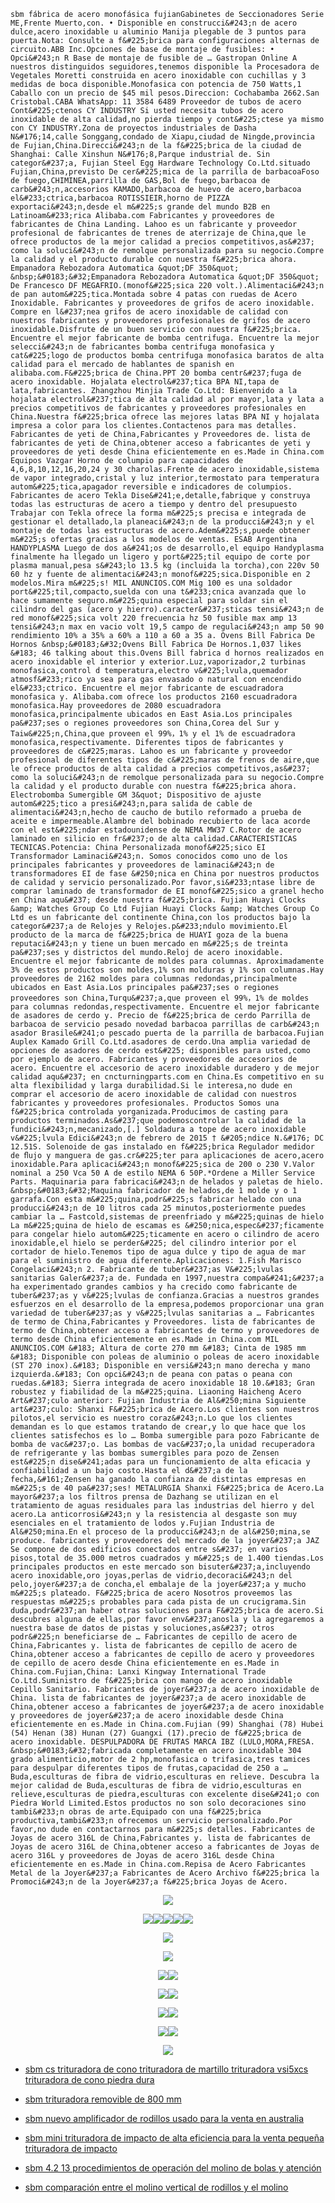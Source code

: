 
```
sbm fábrica de acero monofásica fujianGabinetes de Seccionadores Serie ME,Frente Muerto,con. • Disponible en construcci&#243;n de acero dulce,acero inoxidable u aluminio Manija plegable de 3 puntos para puerta.Nota: Consulte a f&#225;brica para configuraciones alternas de circuito.ABB Inc.Opciones de base de montaje de fusibles: • Opci&#243;n R Base de montaje de fusible de … Gastropan Online A nuestros distinguidos seguidores,tenemos disponible la Procesadora de Vegetales Moretti construida en acero inoxidable con cuchillas y 3 medidas de boca disponible.Monofasica con potencia de 750 Watts,1 Caballo con un precio de $45 mil pesos.Direccion: Cochabamba 2662.San Cristobal.CABA WhatsApp: 11 3584 6489 Proveedor de tubos de acero Cont&#225;ctenos CY INDUSTRY Si usted necesita tubos de acero inoxidable de alta calidad,no pierda tiempo y cont&#225;ctese ya mismo con CY INDUSTRY.Zona de proyectos industriales de Dasha N&#176;14,calle Songgang,condado de Xiapu,ciudad de Ningde,provincia de Fujian,China.Direcci&#243;n de la f&#225;brica de la ciudad de Shanghai: Calle Xinshun N&#176;8,Parque industrial de. Sin categor&#237;a, Fujian Steel Egg Hardware Technology Co.Ltd.situado Fujian,China,previsto De cer&#225;mica de la parrilla de barbacoaFoso de fuego,CHIMINEA,parrilla de GAS,Bol de fuego,barbacoa de carb&#243;n,accesorios KAMADO,barbacoa de huevo de acero,barbacoa el&#233;ctrica,barbacoa ROTISSIEIR,horno de PIZZA exportaci&#243;n,desde el m&#225;s grande del mundo B2B en Latinoam&#233;rica Alibaba.com Fabricantes y proveedores de fabricantes de China Landing. Lahoo es un fabricante y proveedor profesional de fabricantes de trenes de aterrizaje de China,que le ofrece productos de la mejor calidad a precios competitivos,as&#237; como la soluci&#243;n de remolque personalizada para su negocio.Compre la calidad y el producto durable con nuestra f&#225;brica ahora. Empanadora Rebozadora Automatica &quot;DF 350&quot; &nbsp;&#0183;&#32;Empanadora Rebozadora Automatica &quot;DF 350&quot; De Francesco DF MEGAFRIO.(monof&#225;sica 220 volt.).Alimentaci&#243;n de pan autom&#225;tica.Montada sobre 4 patas con ruedas de Acero Inoxidable. Fabricantes y proveedores de grifos de acero inoxidable. Compre en l&#237;nea grifos de acero inoxidable de calidad con nuestros fabricantes y proveedores profesionales de grifos de acero inoxidable.Disfrute de un buen servicio con nuestra f&#225;brica. Encuentre el mejor fabricante de bomba centrifuga. Encuentre la mejor selecci&#243;n de fabricantes bomba centrifuga monofasica y cat&#225;logo de productos bomba centrifuga monofasica baratos de alta calidad para el mercado de hablantes de spanish en alibaba.com.F&#225;brica de China.PPT 20 bomba centr&#237;fuga de acero inoxidable. Hojalata electrol&#237;tica BPA NI,tapa de lata,fabricantes. Zhangzhou Minjia Trade Co.Ltd: Bienvenido a la hojalata electrol&#237;tica de alta calidad al por mayor,lata y lata a precios competitivos de fabricantes y proveedores profesionales en China.Nuestra f&#225;brica ofrece las mejores latas BPA NI y hojalata impresa a color para los clientes.Contactenos para mas detalles. Fabricantes de yeti de China,Fabricantes y Proveedores de. lista de fabricantes de yeti de China,obtener acceso a fabricantes de yeti y proveedores de yeti desde China eficientemente en es.Made in China.com Equipos Vazgar Horno de columpio para capacidades de 4,6,8,10,12,16,20,24 y 30 charolas.Frente de acero inoxidable,sistema de vapor integrado,cristal y luz interior,termostato para temperatura autom&#225;tica,apagador reversible e indicadores de columpios. Fabricantes de acero Tekla Dise&#241;e,detalle,fabrique y construya todas las estructuras de acero a tiempo y dentro del presupuesto Trabajar con Tekla ofrece la forma m&#225;s precisa e integrada de gestionar el detallado,la planeaci&#243;n de la producci&#243;n y el montaje de todas las estructuras de acero.Adem&#225;s,puede obtener m&#225;s ofertas gracias a los modelos de ventas. ESAB Argentina HANDYPLASMA Luego de dos a&#241;os de desarrollo,el equipo Handyplasma finalmente ha llegado un ligero y port&#225;til equipo de corte por plasma manual,pesa s&#243;lo 13.5 kg (incluida la torcha),con 220v 50 60 hz y fuente de alimentaci&#243;n monof&#225;sica.Disponible en 2 modelos.Mira m&#225;s! MIL ANUNCIOS.COM Mig 100 es una soldador port&#225;til,compacto,suelda con una t&#233;cnica avanzada que lo hace sumamente seguro.m&#225;quina especial para soldar sin el cilindro del gas (acero y hierro).caracter&#237;sticas tensi&#243;n de red monof&#225;sica volt 220 frecuencia hz 50 fusible max amp 13 tensi&#243;n max en vacio volt 19,5 campo de regulaci&#243;n amp 50 90 rendimiento 10% a 35% a 60% a 110 a 60 a 35 a. Ovens Bill Fabrica De Hornos &nbsp;&#0183;&#32;Ovens Bill Fabrica De Hornos.1,037 likes &#183; 46 talking about this.Ovens Bill fabrica d hornos realizados en acero inoxidable el interior y exterior.Luz,vaporizador,2 turbinas monofasica,control d temperatura,electro v&#225;lvula,quemador atmosf&#233;rico ya sea para gas envasado o natural con encendido el&#233;ctrico. Encuentre el mejor fabricante de escuadradora monofasica y. Alibaba.com ofrece los productos 2160 escuadradora monofasica.Hay proveedores de 2080 escuadradora monofasica,principalmente ubicados en East Asia.Los principales pa&#237;ses o regiones proveedores son China,Corea del Sur y Taiw&#225;n,China,que proveen el 99%，1% y el 1% de escuadradora monofasica,respectivamente. Diferentes tipos de fabricantes y proveedores de c&#225;maras. Lahoo es un fabricante y proveedor profesional de diferentes tipos de c&#225;maras de frenos de aire,que le ofrece productos de alta calidad a precios competitivos,as&#237; como la soluci&#243;n de remolque personalizada para su negocio.Compre la calidad y el producto durable con nuestra f&#225;brica ahora. Electrobomba Sumergible GM 3&quot; Dispositivo de ajuste autom&#225;tico a presi&#243;n,para salida de cable de alimentaci&#243;n,hecho de caucho de butilo reformado a prueba de aceite e impermeable.Alambre del bobinado recubierto de laca acorde con el est&#225;ndar estadounidense de NEMA MW37 C.Rotor de acero laminado en silicio en fr&#237;o de alta calidad.CARACTERISTICAS TECNICAS.Potencia: China Personalizada monof&#225;sico EI Transformador Laminaci&#243;n. Somos conocidos como uno de los principales fabricantes y proveedores de laminaci&#243;n de transformadores EI de fase &#250;nica en China por nuestros productos de calidad y servicio personalizado.Por favor,si&#233;ntase libre de comprar laminado de transformador de EI monof&#225;sico a granel hecho en China aqu&#237; desde nuestra f&#225;brica. Fujian Huayi Clocks &amp; Watches Group Co Ltd Fujian Huayi Clocks &amp; Watches Group Co Ltd es un fabricante del continente China,con los productos bajo la categor&#237;a de Relojes y Relojes.p&#233;ndulo movimiento.El producto de la marca de f&#225;brica de HUAYI goza de la buena reputaci&#243;n y tiene un buen mercado en m&#225;s de treinta pa&#237;ses y districtos del mundo.Reloj de acero inoxidable. Encuentre el mejor fabricante de moldes para columnas. Aproximadamente 3% de estos productos son moldes,1% son molduras y 1% son columnas.Hay proveedores de 2162 moldes para columnas redondas,principalmente ubicados en East Asia.Los principales pa&#237;ses o regiones proveedores son China,Turqu&#237;a,que proveen el 99%，1% de moldes para columnas redondas,respectivamente. Encuentre el mejor fabricante de asadores de cerdo y. Precio de f&#225;brica de cerdo Parrilla de barbacoa de servicio pesado novedad barbacoa parrillas de carb&#243;n asador Brasile&#241;o pescado puerta de la parrilla de barbacoa.Fujian Auplex Kamado Grill Co.Ltd.asadores de cerdo.Una amplia variedad de opciones de asadores de cerdo est&#225; disponibles para usted,como por ejemplo de acero. Fabricantes y proveedores de accesorios de acero. Encuentre el accesorio de acero inoxidable duradero y de mejor calidad aqu&#237; en cncturningparts.com en China.Es competitivo en su alta flexibilidad y larga durabilidad.Si le interesa,no dude en comprar el accesorio de acero inoxidable de calidad con nuestros fabricantes y proveedores profesionales. Productos Somos una f&#225;brica controlada yorganizada.Producimos de casting para productos terminados.As&#237;que podemoscontrolar la calidad de la fundici&#243;n,mecanizado,[.] Soldadura a tope de acero inoxidable v&#225;lvula Edici&#243;n de febrero de 2015 † &#205;ndice N.&#176; DC 12.51S. Solenoide de gas instalado en f&#225;brica Regulador medidor de ﬂujo y manguera de gas.cr&#225;ter para aplicaciones de acero,acero inoxidable.Para aplicaci&#243;n monof&#225;sica de 200 o 230 V.Valor nominal a 250 Vca 50 A de estilo NEMA 6 50P.*Ordene a Miller Service Parts. Maquinaria para fabricaci&#243;n de helados y paletas de hielo. &nbsp;&#0183;&#32;Maquina fabricador de helados,de 1 molde y o 1 garrafa.Con esta m&#225;quina,podr&#225;s fabricar helado con una producci&#243;n de 10 litros cada 25 minutos,posteriormente puedes cambiar la … Fastcold,sistemas de preenfriado y m&#225;quinas de hielo La m&#225;quina de hielo de escamas es &#250;nica,espec&#237;ficamente para congelar hielo autom&#225;ticamente en acero o cilindro de acero inoxidable,el hielo se perder&#225; del cilindro interior por el cortador de hielo.Tenemos tipo de agua dulce y tipo de agua de mar para el suministro de agua diferente.Aplicaciones: 1.Fish Marisco Congelaci&#243;n 2. Fabricante de tuber&#237;as V&#225;lvulas sanitarias Galer&#237;a de. Fundada en 1997,nuestra compa&#241;&#237;a ha experimentado grandes cambios y ha crecido como fabricante de tuber&#237;as y v&#225;lvulas de confianza.Gracias a nuestros grandes esfuerzos en el desarrollo de la empresa,podemos proporcionar una gran variedad de tuber&#237;as y v&#225;lvulas sanitarias a … Fabricantes de termo de China,Fabricantes y Proveedores. lista de fabricantes de termo de China,obtener acceso a fabricantes de termo y proveedores de termo desde China eficientemente en es.Made in China.com MIL ANUNCIOS.COM &#183; Altura de corte 270 mm &#183; Cinta de 1985 mm &#183; Disponible con poleas de aluminio o poleas de acero inoxidable (ST 270 inox).&#183; Disponible en versi&#243;n mano derecha y mano izquierda.&#183; Con opci&#243;n de peana con patas o peana con ruedas.&#183; Sierra integrada de acero inoxidable 18 10.&#183; Gran robustez y fiabilidad de la m&#225;quina. Liaoning Haicheng Acero Art&#237;culo anterior: Fujian Industria de Al&#250;mina Siguiente art&#237;culo: Shanxi F&#225;brica de Acero.Los clientes son nuestros pilotos,el servicio es nuestro coraz&#243;n.Lo que los clientes demandan es lo que estamos tratando de crear,y lo que hace que los clientes satisfechos es lo … Bomba sumergible para pozo Fabricante de bomba de vac&#237;o. Las bombas de vac&#237;o,la unidad recuperadora de refrigerante y las bombas sumergibles para pozo de Zensen est&#225;n dise&#241;adas para un funcionamiento de alta eficacia y confiabilidad a un bajo costo.Hasta el d&#237;a de la fecha,&#161;Zensen ha ganado la confianza de distintas empresas en m&#225;s de 40 pa&#237;ses! METALURGIA Shanxi F&#225;brica de Acero.La mayor&#237;a los filtros prensa de Dazhang se utilizan en el tratamiento de aguas residuales para las industrias del hierro y del acero.La anticorrosi&#243;n y la resistencia al desgaste son muy esenciales en el tratamiento de lodos y.Fujian Industria de Al&#250;mina.En el proceso de la producci&#243;n de al&#250;mina,se produce. fabricantes y proveedores del mercado de la joyer&#237;a JAZ Se compone de dos edificios conectados entre s&#237; en varios pisos,total de 35.000 metros cuadrados y m&#225;s de 1.400 tiendas.Los principales productos en este mercado son bisuter&#237;a,incluyendo acero inoxidable,oro joyas,perlas de vidrio,decoraci&#243;n del pelo,joyer&#237;a de concha,el embalaje de la joyer&#237;a y mucho m&#225;s plateado. F&#225;brica de acero Nosotros proveemos las respuestas m&#225;s probables para cada pista de un crucigrama.Sin duda,podr&#237;an haber otras soluciones para F&#225;brica de acero.Si descubres alguna de ellas,por favor env&#237;anosla y la agregaremos a nuestra base de datos de pistas y soluciones,as&#237; otros podr&#225;n beneficiarse de … Fabricantes de cepillo de acero de China,Fabricantes y. lista de fabricantes de cepillo de acero de China,obtener acceso a fabricantes de cepillo de acero y proveedores de cepillo de acero desde China eficientemente en es.Made in China.com.Fujian,China: Lanxi Kingway International Trade Co.Ltd.Suministro de f&#225;brica con mango de acero inoxidable Cepillo Sanitario. Fabricantes de joyer&#237;a de acero inoxidable de China. lista de fabricantes de joyer&#237;a de acero inoxidable de China,obtener acceso a fabricantes de joyer&#237;a de acero inoxidable y proveedores de joyer&#237;a de acero inoxidable desde China eficientemente en es.Made in China.com.Fujian (99) Shanghai (78) Hubei (54) Henan (38) Hunan (27) Guangxi (17).precio de f&#225;brica de acero inoxidable. DESPULPADORA DE FRUTAS MARCA IBZ (LULO,MORA,FRESA. &nbsp;&#0183;&#32;fabricada completamente en acero inoxidable 304 grado alimenticio,motor de 2 hp,monofasica o trifasica,tres tamices para despulpar diferentes tipos de frutas,capacidad de 250 a … Buda,esculturas de fibra de vidrio,esculturas en relieve. Descubra la mejor calidad de Buda,esculturas de fibra de vidrio,esculturas en relieve,esculturas de piedra,esculturas con excelente dise&#241;o con Piedra World Limited.Estos productos no son solo decoraciones sino tambi&#233;n obras de arte.Equipado con una f&#225;brica productiva,tambi&#233;n ofrecemos un servicio personalizado.Por favor,no dude en contactarnos para m&#225;s detalles. Fabricantes de Joyas de acero 316L de China,Fabricantes y. lista de fabricantes de Joyas de acero 316L de China,obtener acceso a fabricantes de Joyas de acero 316L y proveedores de Joyas de acero 316L desde China eficientemente en es.Made in China.com.Repisa de Acero Fabricantes Metal de la Joyer&#237;a Fabricantes de Acero Archivo f&#225;brica la Promoci&#243;n de la Joyer&#237;a f&#225;brica Joyas de Acero. 
```

<div align="center">

<a href="https://es-crusher.shibang-china.com/github&k=sbm+f%C3%A1brica+de+acero+monof%C3%A1sica+fujian"><img src="https://static.shibang-china.com/es/crusher/logo.jpg"></a>

<a href="https://es-crusher.shibang-china.com/github&k=sbm+f%C3%A1brica+de+acero+monof%C3%A1sica+fujian"><img src="https://static.shibang-china.com/es/crusher/index.jpg"></a><a href="https://es-crusher.shibang-china.com/material.htmlgithub&k=sbm+f%C3%A1brica+de+acero+monof%C3%A1sica+fujian"><img src="https://static.shibang-china.com/es/crusher/material.jpg"></a><a href="https://es-crusher.shibang-china.com/application.htmlgithub&k=sbm+f%C3%A1brica+de+acero+monof%C3%A1sica+fujian"><img src="https://static.shibang-china.com/es/crusher/application.jpg"></a><a href="https://es-crusher.shibang-china.com/aboutus.htmlgithub&k=sbm+f%C3%A1brica+de+acero+monof%C3%A1sica+fujian"><img src="https://static.shibang-china.com/es/crusher/aboutus.jpg"></a><a href="https://es-crusher.shibang-china.com/contact.htmlgithub&k=sbm+f%C3%A1brica+de+acero+monof%C3%A1sica+fujian"><img src="https://static.shibang-china.com/es/crusher/contact.jpg"></a>

<a href="https://es-crusher.shibang-china.com/github&k=sbm+f%C3%A1brica+de+acero+monof%C3%A1sica+fujian"><img src="https://static.shibang-china.com/es/crusher/banner.jpg"></a>

<a href="https://swt.shibang-china.com/github&k=sbm+f%C3%A1brica+de+acero+monof%C3%A1sica+fujian"><img src="https://static.shibang-china.com/es/crusher/text.jpg"></a>

<a href="https://swt.shibang-china.com/github&k=sbm+f%C3%A1brica+de+acero+monof%C3%A1sica+fujian"><img src="https://static.shibang-china.com/es/crusher/chat.jpg"></a><a href="https://es-crusher.shibang-china.com/contact.htmlgithub&k=sbm+f%C3%A1brica+de+acero+monof%C3%A1sica+fujian"><img src="https://static.shibang-china.com/es/crusher/message.jpg"></a>

<a href="https://es-crusher.shibang-china.com/products/pe.htmlgithub&k=sbm+f%C3%A1brica+de+acero+monof%C3%A1sica+fujian"><img src="https://static.shibang-china.com/es/crusher/pe.jpg"></a><a href="https://es-crusher.shibang-china.com/products/pf.htmlgithub&k=sbm+f%C3%A1brica+de+acero+monof%C3%A1sica+fujian"><img src="https://static.shibang-china.com/es/crusher/pf.jpg"></a>

<a href="https://es-crusher.shibang-china.com/products/hpt.htmlgithub&k=sbm+f%C3%A1brica+de+acero+monof%C3%A1sica+fujian"><img src="https://static.shibang-china.com/es/crusher/hpt.jpg"></a><a href="https://es-crusher.shibang-china.com/products/vsi.htmlgithub&k=sbm+f%C3%A1brica+de+acero+monof%C3%A1sica+fujian"><img src="https://static.shibang-china.com/es/crusher/vsi.jpg"></a>

<a href="https://es-crusher.shibang-china.com/products/klv.htmlgithub&k=sbm+f%C3%A1brica+de+acero+monof%C3%A1sica+fujian"><img src="https://static.shibang-china.com/es/crusher/klv.jpg"></a><a href="https://es-crusher.shibang-china.com/products/portable.htmlgithub&k=sbm+f%C3%A1brica+de+acero+monof%C3%A1sica+fujian"><img src="https://static.shibang-china.com/es/crusher/portable.jpg"></a>

<a href="https://swt.shibang-china.com/github&k=sbm+f%C3%A1brica+de+acero+monof%C3%A1sica+fujian"><img src="https://static.shibang-china.com/es/crusher/case.jpg"></a>

</div>


* [sbm cs trituradora de cono trituradora de martillo trituradora vsi5xcs trituradora de cono piedra dura](sbm%20cs%20trituradora%20de%20cono%20trituradora%20de%20martillo%20trituradora%20vsi5xcs%20trituradora%20de%20cono%20piedra%20dura.md)

* [sbm trituradora removible de 800 mm](sbm%20trituradora%20removible%20de%20800%20mm.md)

* [sbm nuevo amplificador de rodillos usado para la venta en australia](sbm%20nuevo%20amplificador%20de%20rodillos%20usado%20para%20la%20venta%20en%20australia.md)

* [sbm mini trituradora de impacto de alta eficiencia para la venta pequeña trituradora de impacto](sbm%20mini%20trituradora%20de%20impacto%20de%20alta%20eficiencia%20para%20la%20venta%20peque%C3%B1a%20trituradora%20de%20impacto.md)

* [sbm 4.2  13 procedimientos de operación del molino de bolas y atención](sbm%204.2%20%2013%20procedimientos%20de%20operaci%C3%B3n%20del%20molino%20de%20bolas%20y%20atenci%C3%B3n.md)

* [sbm comparación entre el molino vertical de rodillos y el molino](sbm%20comparaci%C3%B3n%20entre%20el%20molino%20vertical%20de%20rodillos%20y%20el%20molino.md)